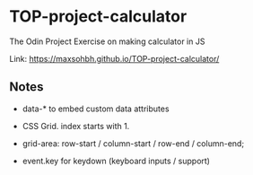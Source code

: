 # TOP-project-calculator
The Odin Project Exercise on making calculator in JS

Link: https://maxsohbh.github.io/TOP-project-calculator/


## Notes
- data-* to embed custom data attributes

- CSS Grid. index starts with 1.
- grid-area: row-start / column-start / row-end / column-end;
- event.key for keydown (keyboard inputs / support)

